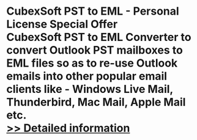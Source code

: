 # CubexSoft PST to EML - Personal License Special Offer<br />CubexSoft PST to EML Converter to convert Outlook PST mailboxes to EML files so as to re-use Outlook emails into other popular email clients like - Windows Live Mail, Thunderbird, Mac Mail, Apple Mail etc.<br />[>> Detailed information](https://secure.shareit.com/shareit/product.html?productid=300799874&affiliateid=200057808)